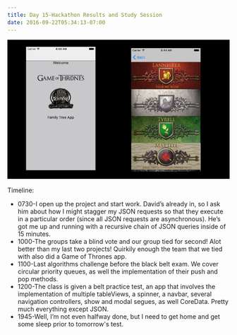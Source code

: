 ```yaml
---
title: Day 15-Hackathon Results and Study Session
date: 2016-09-22T05:34:13-07:00
---
```

![Day 15](/assets/images/day15.jpg)

Timeline:
* 0730-I open up the project and start work.  David’s already in, so I ask him about how I might stagger my JSON requests so that they execute in a particular order (since all JSON requests are asynchronous).  He’s got me up and running with a recursive chain of JSON queries inside of 15 minutes.  
* 1000-The groups take a blind vote and our group tied for second!  Alot better than my last two projects!  Quirkily enough the team that we tied with also did a Game of Thrones app.  
* 1100-Last algorithms challenge before the black belt exam.  We cover circular priority queues, as well the implementation of their push and pop methods.  
* 1200-The class is given a belt practice test, an app that involves the implementation of multiple tableViews, a spinner, a navbar, several navigation controllers, show and modal segues, as well CoreData.  Pretty much everything except JSON.
* 1945-Well, I’m not even halfway done, but I need to get home and get some sleep prior to tomorrow's test.
